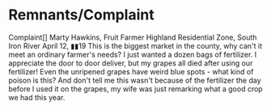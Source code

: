 # Remnants/Complaint

Complaint[]
Marty Hawkins, Fruit Farmer
Highland Residential Zone, South Iron River
April 12, ▮▮19
This is the biggest market in the county, why can't it meet an ordinary farmer's needs? I just wanted a dozen bags of fertilizer.
I appreciate the door to door deliver, but my grapes all died after using our fertilizer! Even the unripened grapes have weird blue spots - what kind of poison is this? And don't tell me this wasn't because of the fertilizer  the day before I used it on the grapes, my wife was just remarking what a good crop we had this year.
